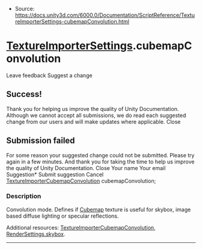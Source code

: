 * Source: https://docs.unity3d.com/6000.0/Documentation/ScriptReference/TextureImporterSettings-cubemapConvolution.html

#  [TextureImporterSettings](https://docs.unity3d.com/6000.0/Documentation/ScriptReference/TextureImporterSettings.html).cubemapConvolution
Leave feedback
Suggest a change
## Success!
Thank you for helping us improve the quality of Unity Documentation. Although we cannot accept all submissions, we do read each suggested change from our users and will make updates where applicable.
Close
## Submission failed
For some reason your suggested change could not be submitted. Please <a>try again</a> in a few minutes. And thank you for taking the time to help us improve the quality of Unity Documentation.
Close
Your name Your email Suggestion* Submit suggestion
Cancel
[TextureImporterCubemapConvolution](https://docs.unity3d.com/6000.0/Documentation/ScriptReference/TextureImporterCubemapConvolution.html) cubemapConvolution; 
### Description
Convolution mode.
Defines if [Cubemap](https://docs.unity3d.com/6000.0/Documentation/ScriptReference/Cubemap.html) texture is useful for skybox, image based diffuse lighting or specular reflections.  
  
Additional resources: [TextureImporterCubemapConvolution](https://docs.unity3d.com/6000.0/Documentation/ScriptReference/TextureImporterCubemapConvolution.html), [RenderSettings.skybox](https://docs.unity3d.com/6000.0/Documentation/ScriptReference/RenderSettings-skybox.html).
* * *
